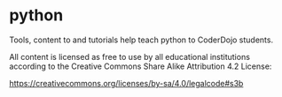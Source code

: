 # python
Tools, content to and tutorials help teach python to CoderDojo students.

All content is licensed as free to use by all educational institutions according to the Creative Commons Share Alike Attribution 4.2 License:

https://creativecommons.org/licenses/by-sa/4.0/legalcode#s3b
